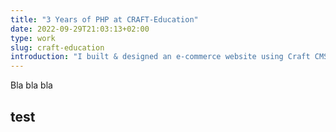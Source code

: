 ```yaml
---
title: "3 Years of PHP at CRAFT-Education"
date: 2022-09-29T21:03:13+02:00
type: work
slug: craft-education
introduction: "I built & designed an e-commerce website using Craft CMS, developed internal tooling utilizing Laravel, and created custom PHP plugins for Moodle."
---
```

Bla bla bla

## test

